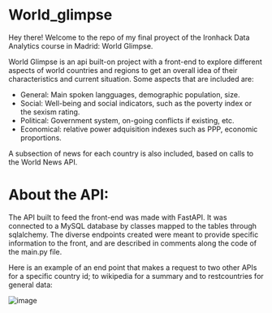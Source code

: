 # World_glimpse

Hey there! Welcome to the repo of my final proyect of the Ironhack Data Analytics course in Madrid: World Glimpse.

World Glimpse is an api built-on project with a front-end to explore different aspects of world countries and regions to get an overall idea of their characteristics and current situation. Some aspects that are included are:

+ General: Main spoken langguages, demographic population, size.
+ Social: Well-being and social indicators, such as the poverty index or the sexism rating.
+ Political: Government system, on-going conflicts if existing, etc.
+ Economical: relative power adquisition indexes such as PPP, economic proportions.

A subsection of news for each country is also included, based on calls to the World News API.

# About the API:

The API built to feed the front-end was made with FastAPI. It was connected to a MySQL database by classes mapped to the tables through sqlalchemy.
The diverse endpoints created were meant to provide specific information to the front, and are described in comments along the code of the main.py file.

Here is an example of an end point that makes a request to two other APIs for a specific country id; to wikipedia for a summary and to restcountries for general data:

![image](https://github.com/MartaRggc/world_glimpse_api/assets/137410300/750bce46-226a-4a37-8a04-5a0dff1d809d)
